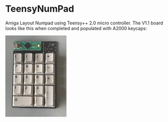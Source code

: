 # TeensyNumPad
 Amiga Layout Numpad using Teensy++ 2.0 micro controller. The V1.1 board looks like this when completed and populated with A2000 keycaps: 





<img src="teensyNumPadV1_1Populated.jpg" style="zoom:25%;" />





